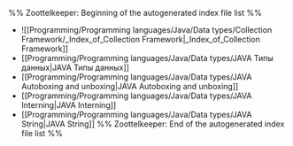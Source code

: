 %% Zoottelkeeper: Beginning of the autogenerated index file list  %%
-  ![[Programming/Programming languages/Java/Data types/Collection Framework/_Index_of_Collection Framework|_Index_of_Collection Framework]]
-  [[Programming/Programming languages/Java/Data types/JAVA Типы данных|JAVA Типы данных]]
-  [[Programming/Programming languages/Java/Data types/JAVA Autoboxing and unboxing|JAVA Autoboxing and unboxing]]
-  [[Programming/Programming languages/Java/Data types/JAVA Interning|JAVA Interning]]
-  [[Programming/Programming languages/Java/Data types/JAVA String|JAVA String]]
%% Zoottelkeeper: End of the autogenerated index file list  %%
